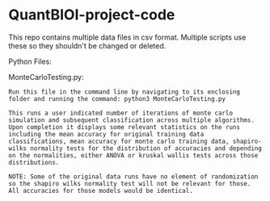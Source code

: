 # QuantBIOI-project-code

This repo contains multiple data files in csv format. Multiple scripts use these so they shouldn't be changed or deleted. 

Python Files:

MonteCarloTesting.py: 

	Run this file in the command line by navigating to its enclosing folder and running the command: python3 MonteCarloTesting.py

	This runs a user indicated number of iterations of monte carlo simulation and subsequent classification across multiple algorithms. 
	Upon completion it displays some relevant statistics on the runs including the mean accuracy for original training data classifications, mean accuracy for monte carlo training data, shapiro-wilks normality tests for the distribution of accuracies and depending on the normalities, either ANOVA or kruskal wallis tests across those distributions. 

	NOTE: Some of the original data runs have no element of randomization so the shapiro wilks normality test will not be relevant for those. All accuracies for those models would be identical. 

